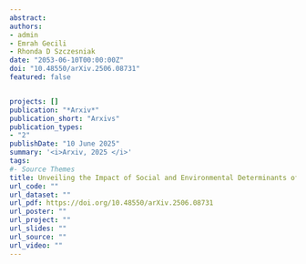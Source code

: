 ```yaml
---
abstract: 
authors:
- admin
- Emrah Gecili
- Rhonda D Szczesniak
date: "2053-06-10T00:00:00Z"
doi: "10.48550/arXiv.2506.08731"
featured: false


projects: []
publication: "*Arxiv*"
publication_short: "Arxivs"
publication_types: 
- "2"
publishDate: "10 June 2025"
summary: '<i>Arxiv, 2025 </i>'
tags:
#- Source Themes
title: Unveiling the Impact of Social and Environmental Determinants of Health on Lung Function Decline in Cystic Fibrosis through Data Integration using the US Registry
url_code: ""
url_dataset: ""
url_pdf: https://doi.org/10.48550/arXiv.2506.08731
url_poster: ""
url_project: ""
url_slides: ""
url_source: ""
url_video: ""
---
```

